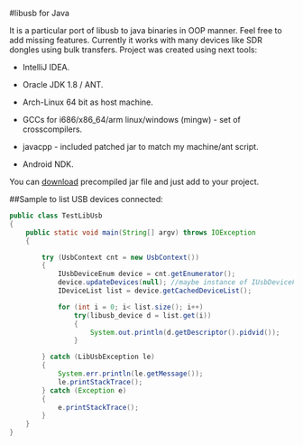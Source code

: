 #libusb for Java

It is a particular port of libusb to java  binaries in OOP manner. Feel free to add missing features. Currently it works with many devices like SDR dongles using bulk transfers.
Project was created using next tools:


- IntelliJ IDEA.

- Oracle JDK 1.8 / ANT.

- Arch-Linux 64 bit as host machine.

- GCCs for i686/x86_64/arm linux/windows (mingw) - set of crosscompilers.

- javacpp - included patched jar to match my machine/ant script.

- Android NDK.


You can [download](https://github.com/alexzk1/jlibusb/our/artifacts/jlibusb_jar/jlibusb.jar) precompiled jar file and just add to your project.


##Sample to list USB devices connected:

```java
public class TestLibUsb
{
    public static void main(String[] argv) throws IOException
    {

        try (UsbContext cnt = new UsbContext())
        {
            IUsbDeviceEnum device = cnt.getEnumerator();
            device.updateDevices(null); //maybe instance of IUsbDeviceFilter passed here to catch only exact devices
            IDeviceList list = device.getCachedDeviceList();

            for (int i = 0; i< list.size(); i++)
                try(libusb_device d = list.get(i))
                {
                    System.out.println(d.getDescriptor().pidvid());
                }

        } catch (LibUsbException le)
        {
            System.err.println(le.getMessage());
            le.printStackTrace();
        } catch (Exception e)
        {
            e.printStackTrace();
        }
    }
}
```

